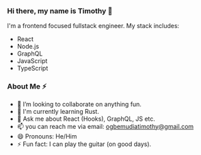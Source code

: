 ### Hi there, my name is Timothy 👋
I'm a frontend focused fullstack engineer. My stack includes: 
- React 
- Node.js 
- GraphQL 
- JavaScript
- TypeScript

### About Me ⚡
- 👯 I’m looking to collaborate on anything fun. 
- 🧠 I'm currently learning Rust.
- 💬 Ask me about React (Hooks), GraphQL, JS etc.
- 📫 you can reach me via email: ogbemudiatimothy@gmail.com
- 😄 Pronouns: He/Him
- ⚡ Fun fact: I can play the guitar (on good days).

